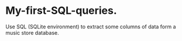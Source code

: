 # My-first-SQL-queries.
Use SQL (SQLite environment) to extract some columns of data form a music store database.
